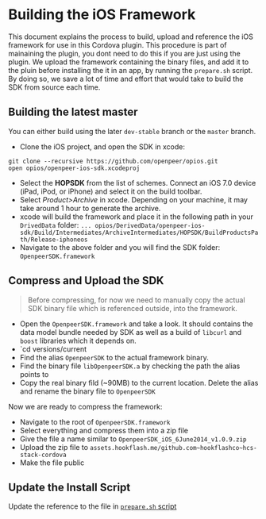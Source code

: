 # Building the iOS Framework
This document explains the process to build, upload and reference the iOS framework for use in this Cordova plugin. This procedure is part of mainaining the plugin, you dont need to do this if you are just using the plugin. We upload the framework containing the binary files, and add it to the pluin before installing the it in an app, by running the `prepare.sh` script. By doing so, we save a lot of time and effort that would take to build the SDK from source each time.

## Building the latest master
You can either build using the later `dev-stable` branch or the `master` branch.

* Clone the iOS project, and open the SDK in xcode:
```
git clone --recursive https://github.com/openpeer/opios.git
open opios/openpeer-ios-sdk.xcodeproj
```
* Select the **HOPSDK** from the list of schemes. Connect an iOS 7.0 device (iPad, iPod, or iPhone) and select it on the build toolbar.
* Select *Product>Archive* in xcode. Depending on your machine, it may take around 1 hour to generate the archive.
* xcode will build the framework and place it in the following path in your `DrivedData` folder:
`... opios/DerivedData/openpeer-ios-sdk/Build/Intermediates/ArchiveIntermediates/HOPSDK/BuildProductsPath/Release-iphoneos`
* Navigate to the above folder and you will find the SDK folder: `OpenpeerSDK.framework`


## Compress and Upload the SDK
> Before compressing, for now we need to manually copy the actual SDK binary file which is referenced outside, into the framework.

* Open the `OpenpeerSDK.framework` and take a look. It should contains the data model bundle needed by SDK as well as a build of `libcurl` and `boost` libraries which it depends on. 
* `cd versions/current
* Find the alias `OpenpeerSDK` to the actual framework binary.
* Find the binary file `libOpenpeerSDK.a` by checking the path the alias points to
* Copy the real binary fild (~90MB) to the current location. Delete the alias and rename the binary file to `OpenpeerSDK`

Now we are ready to compress the framework:

* Navigate to the root of `OpenpeerSDK.framework`
* Select everything and compress them into a zip file
* Give the file a name similar to `OpenpeerSDK_iOS_6June2014_v1.0.9.zip`
* Upload the zip file to `assets.hookflash.me/github.com~hookflashco~hcs-stack-cordova`
* Make the file public

## Update the Install Script
Update the reference to the file in [`prepare.sh` script](https://github.com/openpeer/op-cordova/blob/master/prepare.sh)

